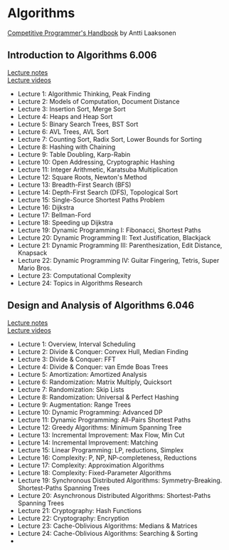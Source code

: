 # Algorithms

[Competitive Programmer's Handbook](https://cses.fi/book/book.pdf) by Antti Laaksonen

## Introduction to Algorithms 6.006

[Lecture notes](https://ocw.mit.edu/courses/electrical-engineering-and-computer-science/6-006-introduction-to-algorithms-fall-2011/lecture-notes/)</br>
[Lecture videos](https://ocw.mit.edu/courses/6-006-introduction-to-algorithms-fall-2011/video_galleries/lecture-videos/)

* Lecture 1: Algorithmic Thinking, Peak Finding
* Lecture 2: Models of Computation, Document Distance
* Lecture 3: Insertion Sort, Merge Sort
* Lecture 4: Heaps and Heap Sort
* Lecture 5: Binary Search Trees, BST Sort
* Lecture 6: AVL Trees, AVL Sort
* Lecture 7: Counting Sort, Radix Sort, Lower Bounds for Sorting
* Lecture 8: Hashing with Chaining
* Lecture 9: Table Doubling, Karp-Rabin
* Lecture 10: Open Addressing, Cryptographic Hashing
* Lecture 11: Integer Arithmetic, Karatsuba Multiplication
* Lecture 12: Square Roots, Newton's Method
* Lecture 13: Breadth-First Search (BFS)
* Lecture 14: Depth-First Search (DFS), Topological Sort
* Lecture 15: Single-Source Shortest Paths Problem
* Lecture 16: Dijkstra
* Lecture 17: Bellman-Ford
* Lecture 18: Speeding up Dijkstra
* Lecture 19: Dynamic Programming I: Fibonacci, Shortest Paths
* Lecture 20: Dynamic Programming II: Text Justification, Blackjack
* Lecture 21: Dynamic Programming III: Parenthesization, Edit Distance, Knapsack
* Lecture 22: Dynamic Programming IV: Guitar Fingering, Tetris, Super Mario Bros.
* Lecture 23: Computational Complexity
* Lecture 24: Topics in Algorithms Research

## Design and Analysis of Algorithms 6.046

[Lecture notes](https://ocw.mit.edu/courses/electrical-engineering-and-computer-science/6-046j-design-and-analysis-of-algorithms-spring-2015/lecture-notes/)</br>
[Lecture videos](https://ocw.mit.edu/courses/electrical-engineering-and-computer-science/6-046j-design-and-analysis-of-algorithms-spring-2015/lecture-videos/)

* Lecture 1: Overview, Interval Scheduling
* Lecture 2: Divide & Conquer: Convex Hull, Median Finding
* Lecture 3: Divide & Conquer: FFT
* Lecture 4: Divide & Conquer: van Emde Boas Trees
* Lecture 5: Amortization: Amortized Analysis
* Lecture 6: Randomization: Matrix Multiply, Quicksort
* Lecture 7: Randomization: Skip Lists
* Lecture 8: Randomization: Universal & Perfect Hashing
* Lecture 9: Augmentation: Range Trees
* Lecture 10: Dynamic Programming: Advanced DP
* Lecture 11: Dynamic Programming: All-Pairs Shortest Paths
* Lecture 12: Greedy Algorithms: Minimum Spanning Tree
* Lecture 13: Incremental Improvement: Max Flow, Min Cut
* Lecture 14: Incremental Improvement: Matching
* Lecture 15: Linear Programming: LP, reductions, Simplex
* Lecture 16: Complexity: P, NP, NP-completeness, Reductions
* Lecture 17: Complexity: Approximation Algorithms
* Lecture 18: Complexity: Fixed-Parameter Algorithms
* Lecture 19: Synchronous Distributed Algorithms: Symmetry-Breaking. Shortest-Paths Spanning Trees
* Lecture 20: Asynchronous Distributed Algorithms: Shortest-Paths Spanning Trees
* Lecture 21: Cryptography: Hash Functions
* Lecture 22: Cryptography: Encryption
* Lecture 23: Cache-Oblivious Algorithms: Medians & Matrices
* Lecture 24: Cache-Oblivious Algorithms: Searching & Sorting
* 
